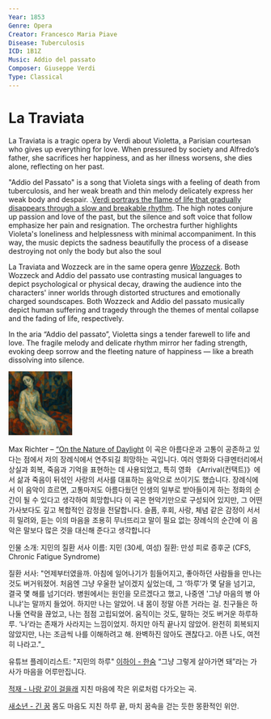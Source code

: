```yaml
---
Year: 1853
Genre: Opera
Creator: Francesco Maria Piave
Disease: Tuberculosis
ICD: 1B1Z
Music: Addio del passato
Composer: Giuseppe Verdi
Type: Classical
---
```


# La Traviata
La Traviata is a tragic opera by Verdi about Violetta, a Parisian courtesan who gives up everything for love. When pressured by society and Alfredo’s father, she sacrifices her happiness, and as her illness worsens, she dies alone, reflecting on her past.

"Addio del Passato" is a song that Violeta sings with a feeling of death from tuberculosis, and her weak breath and thin melody delicately express her weak body and despair. .[Verdi portrays the flame of life that gradually disappears through a slow and breakable rhythm](https://youtu.be/afhAqMeeQJk?si=QphjG2wXKIBbGVvq). The high notes conjure up passion and love of the past, but the silence and soft voice that follow emphasize her pain and resignation. The orchestra further highlights Violeta's loneliness and helplessness with minimal accompaniment. In this way, the music depicts the sadness beautifully the process of a disease destroying not only the body but also the soul

La Traviata and Wozzeck are in the same opera genre [*Wozzeck*](jang_geunyeong.md).
Both Wozzeck and Addio del passato use contrasting musical languages to depict psychological or physical decay, drawing the audience into the characters' inner worlds through distorted structures and emotionally charged soundscapes.
Both Wozzeck and Addio del passato musically depict human suffering and tragedy through the themes of mental collapse and the fading of life, respectively.

In the aria “Addio del passato”, Violetta sings a tender farewell to life and love. The fragile melody and delicate rhythm mirror her fading strength, evoking deep sorrow and the fleeting nature of happiness — like a breath dissolving into silence.


<img src="./kim_saeyeon_img.png" alt="image depicting opera" style="width:25%;" />



Max Richter – [“On the Nature of Daylight](https://youtu.be/InyT9Gyoz_o?si=-eoVrJ3FHloDUcx4)
이 곡은 아름다운과 고통이 공존하고 있다는 점에서 저의 장례식에서 연주되길 희망하는 곡입니다. 여러 영화와 다큐멘터리에서 상실과 회복, 죽음과 기억을 표현하는 데 사용되었고, 특히 영화 《Arrival(컨택트)》에서 삶과 죽음이 뒤섞인 사랑의 서사를 대표하는 음악으로 쓰이기도 했습니다. 장례식에서 이 음악이 흐르면, 고통마저도 아름다웠던 인생의 일부로 받아들이게 하는 정화의 순간이 될 수 있다고 생각하여 희망합니다 이 곡은 현악기만으로 구성되어 있지만, 그 어떤 가사보다도 깊고 복합적인 감정을 전달합니다. 슬픔, 후회, 사랑, 체념 같은 감정이 서서히 밀려와, 듣는 이의 마음을 조용히 무너뜨리고 말이 필요 없는 장례식의 순간에 이 음악은 말보다 많은 것을 대신해 준다고 생각합니다 



인물 소개: 지민의 질환 서사
이름: 지민 (30세, 여성)
질환: 만성 피로 증후군 (CFS, Chronic Fatigue Syndrome)

질환 서사:
"언제부터였을까. 아침에 일어나기가 힘들어지고, 좋아하던 사람들을 만나는 것도 버거워졌어. 처음엔 그냥 우울한 날이겠지 싶었는데, 그 ‘하루’가 몇 달을 넘기고, 결국 몇 해를 넘기더라. 병원에서는 원인을 모르겠다고 했고, 나중엔 '그냥 마음의 병 아니냐'는 말까지 들었어. 하지만 나는 알았어. 내 몸이 정말 아픈 거라는 걸.
친구들은 하나둘 연락을 끊었고, 나는 점점 고립되었어. 움직이는 것도, 말하는 것도 버거운 하루하루. ‘나’라는 존재가 사라지는 느낌이었지.
하지만 아직 끝나지 않았어. 완전히 회복되지 않았지만, 나는 조금씩 나를 이해하려고 해. 완벽하진 않아도 괜찮다고. 아픈 나도, 여전히 나라고."_

유튜브 플레이리스트: "지민의 하루"
[이하이 - 한숨](https://www.youtube.com/watch?v=1BBGzNF2VYg)
“그냥 그렇게 살아가면 돼”라는 가사가 마음을 어루만집니다.

[적재 - 나랑 같이 걸을래](https://www.youtube.com/watch?v=KfHSC3Kikik)
지친 마음에 작은 위로처럼 다가오는 곡.

[새소년 - 긴 꿈](https://www.youtube.com/watch?v=VnRz0Bfek0M)
몸도 마음도 지친 하루 끝, 마치 꿈속을 걷는 듯한 몽환적인 위안.
